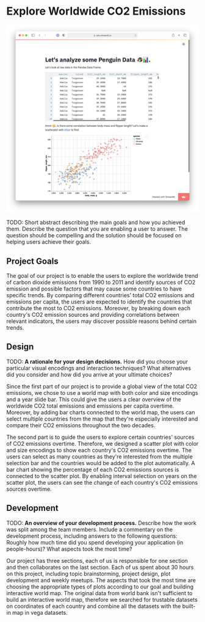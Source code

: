 # Explore Worldwide CO2 Emissions

![A screenshot of your application. Could be a GIF.](screenshot.png)

TODO: Short abstract describing the main goals and how you achieved them.
Describe the question that you are enabling a user to answer. The question should be compelling and the solution should be focused on helping users achieve their goals. 
## Project Goals
The goal of our project is to enable the users to explore the worldwide trend of carbon dioxide emissions from 1990 to 2011 and identify sources of CO2 emission and possible factors that may cause some countries to have specific trends. By comparing different countries' total CO2 emissions and emissions per capita, the users are expected to identify the countries that contribute the most to CO2 emissions.
Moreover, by breaking down each country's CO2 emission sources and providing correlations between relevant indicators, the users may discover possible reasons behind certain trends. 


## Design

TODO: **A rationale for your design decisions.** How did you choose your particular visual encodings and interaction techniques? What alternatives did you consider and how did you arrive at your ultimate choices?

Since the first part of our project is to provide a global view of the total CO2 emissions, we chose to use a world map with both color and size encodings and a year slide bar. This could give the users a clear overview of the worldwide CO2 total emissions and emissions per capita overtime. Moreover, by adding bar charts connected to the world map, the users can select multiple countries from the map that they're especially interested and compare their CO2 emissions throughout the two decades.

The second part is to guide the users to explore certain countries' sources of CO2 emissions overtime. Therefore, we designed a scatter plot with color and size encodings to show each country's CO2 emissions overtime. The users can select as many countries as they're interested from the multiple selection bar and the countries would be added to the plot automatically. A bar chart showing the percentage of each CO2 emissions sources is connected to the scatter plot. By enabling interval selection on years on the scatter plot, the users can see the change of each country's CO2 emissions sources overtime. 


## Development

TODO: **An overview of your development process.** Describe how the work was split among the team members. Include a commentary on the development process, including answers to the following questions: Roughly how much time did you spend developing your application (in people-hours)? What aspects took the most time?


Our project has three sections, each of us is responsible for one section and then collaborates on the last section. Each of us spent about 30 hours on this project, including topic brainstorming, project design, plot development and weekly meetups. The aspects that took the most time are choosing the appropriate types of plots according to our goal and building interactive world map. The original data from world bank isn't sufficient to build an interactive world map, therefore we searched for trustable datasets on coordinates of each country and combine all the datasets with the built-in map in vega datasets.  